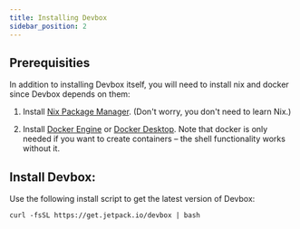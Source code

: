 ```yaml
---
title: Installing Devbox
sidebar_position: 2
---
```


## Prerequisities

In addition to installing Devbox itself, you will need to install nix and docker since Devbox depends on them:

1. Install [Nix Package Manager](https://nixos.org/download.html). (Don't worry, you don't need to learn Nix.)

2. Install [Docker Engine](https://docs.docker.com/engine/install/) or [Docker Desktop](https://www.docker.com/get-started/). Note that docker is only needed if you want to create containers – the shell functionality works without it.

## Install Devbox:

Use the following install script to get the latest version of Devbox:

```
curl -fsSL https://get.jetpack.io/devbox | bash
```